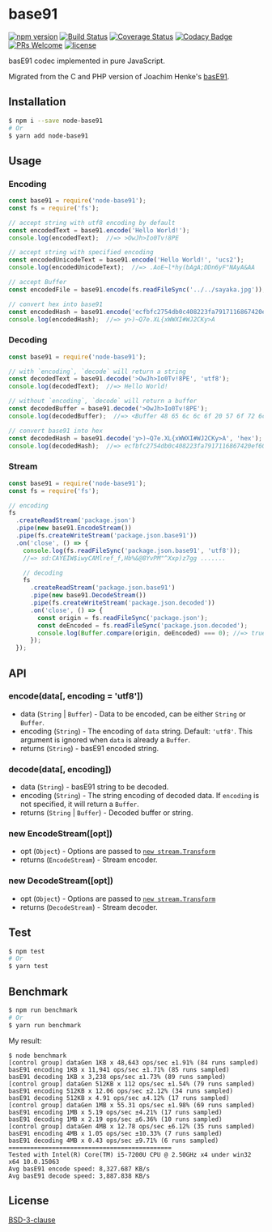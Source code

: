 # base91
[![npm version](https://img.shields.io/npm/v/node-base91.svg?style=flat)](https://www.npmjs.com/package/node-base91)
[![Build Status](https://img.shields.io/travis/Equim-chan/base91.svg?style=flat)](https://travis-ci.org/Equim-chan/base91)
[![Coverage Status](https://img.shields.io/coveralls/Equim-chan/base91.svg?style=flat)](https://coveralls.io/github/Equim-chan/base91?branch=master)
[![Codacy Badge](https://img.shields.io/codacy/grade/9f4a3b6990134a7b9c5fe099dfb41bcd.svg?style=flat)](https://www.codacy.com/app/Equim-chan/base91)
[![PRs Welcome](https://img.shields.io/badge/PRs-welcome-brightgreen.svg?style=flat)](http://makeapullrequest.com)
[![license](https://img.shields.io/npm/l/node-base91.svg?style=flat)](https://github.com/Equim-chan/base91/blob/master/LICENSE)

basE91 codec implemented in pure JavaScript.

Migrated from the C and PHP version of Joachim Henke's [basE91](http://base91.sourceforge.net/).

## Installation
```bash
$ npm i --save node-base91
# Or
$ yarn add node-base91
```

## Usage
### Encoding
```js
const base91 = require('node-base91');
const fs = require('fs');

// accept string with utf8 encoding by default
const encodedText = base91.encode('Hello World!');
console.log(encodedText);  //=> >OwJh>Io0Tv!8PE

// accept string with specified encoding
const encodedUnicodeText = base91.encode('Hello World!', 'ucs2');
console.log(encodedUnicodeText);  //=> .AoE~l*hy(bAgA;DDn6yF"NAyA&AA

// accept Buffer
const encodedFile = base91.encode(fs.readFileSync('../../sayaka.jpg'));

// convert hex into base91
const encodedHash = base91.encode('ecfbfc2754db0c408223fa7917116867420ef60d', 'hex');
console.log(encodedHash);  //=> y>)~Q7e.XL{xWWXI#WJ2CKy>A
```

### Decoding
```js
const base91 = require('node-base91');

// with `encoding`, `decode` will return a string
const decodedText = base91.decode('>OwJh>Io0Tv!8PE', 'utf8');
console.log(decodedText);  //=> Hello World!

// without `encoding`, `decode` will return a buffer
const decodedBuffer = base91.decode('>OwJh>Io0Tv!8PE');
console.log(decodedBuffer);  //=> <Buffer 48 65 6c 6c 6f 20 57 6f 72 6c 64 21>

// convert base91 into hex
const decodedHash = base91.decode('y>)~Q7e.XL{xWWXI#WJ2CKy>A', 'hex');
console.log(decodedHash);  //=> ecfbfc2754db0c408223fa7917116867420ef60d
```

### Stream
```js
const base91 = require('node-base91');
const fs = require('fs');

// encoding
fs
  .createReadStream('package.json')
  .pipe(new base91.EncodeStream())
  .pipe(fs.createWriteStream('package.json.base91'))
  .on('close', () => {
    console.log(fs.readFileSync('package.json.base91', 'utf8'));
    //=> sd:CAYEIW$iwyCAMlref_f,Hb%&@8YvPM"^Xxp)z7gg .......

    // decoding
    fs
      .createReadStream('package.json.base91')
      .pipe(new base91.DecodeStream())
      .pipe(fs.createWriteStream('package.json.decoded'))
      .on('close', () => {
        const origin = fs.readFileSync('package.json');
        const deEncoded = fs.readFileSync('package.json.decoded');
        console.log(Buffer.compare(origin, deEncoded) === 0); //=> true
      });
  });
```

## API
### encode(data[, encoding = 'utf8'])
* data (`String` | `Buffer`) - Data to be encoded, can be either `String` or `Buffer`.
* encoding (`String`) - The encoding of `data` string. Default: `'utf8'`. This argument is ignored when `data` is already a `Buffer`.
* returns (`String`) - basE91 encoded string.

### decode(data[, encoding])
* data (`String`) - basE91 string to be decoded.
* encoding (`String`) - The string encoding of decoded data. If `encoding` is not specified, it will return a `Buffer`.
* returns (`String` | `Buffer`) - Decoded buffer or string.

### new EncodeStream([opt])
* opt (`Object`) - Options are passed to [`new stream.Transform`](https://nodejs.org/dist/latest-v7.x/docs/api/stream.html#stream_new_stream_transform_options)
* returns (`EncodeStream`) - Stream encoder.

### new DecodeStream([opt])
* opt (`Object`) - Options are passed to [`new stream.Transform`](https://nodejs.org/dist/latest-v7.x/docs/api/stream.html#stream_new_stream_transform_options)
* returns (`DecodeStream`) - Stream decoder.

## Test
```bash
$ npm test
# Or
$ yarn test
```

## Benchmark
```bash
$ npm run benchmark
# Or
$ yarn run benchmark
```

My result:
```
$ node benchmark
[control group] dataGen 1KB x 48,643 ops/sec ±1.91% (84 runs sampled)
basE91 encoding 1KB x 11,941 ops/sec ±1.71% (85 runs sampled)
basE91 decoding 1KB x 3,238 ops/sec ±1.73% (89 runs sampled)
[control group] dataGen 512KB x 112 ops/sec ±1.54% (79 runs sampled)
basE91 encoding 512KB x 12.06 ops/sec ±2.12% (34 runs sampled)
basE91 decoding 512KB x 4.91 ops/sec ±4.12% (17 runs sampled)
[control group] dataGen 1MB x 55.31 ops/sec ±1.98% (69 runs sampled)
basE91 encoding 1MB x 5.19 ops/sec ±4.21% (17 runs sampled)
basE91 decoding 1MB x 2.19 ops/sec ±6.36% (10 runs sampled)
[control group] dataGen 4MB x 12.78 ops/sec ±6.12% (35 runs sampled)
basE91 encoding 4MB x 1.05 ops/sec ±10.33% (7 runs sampled)
basE91 decoding 4MB x 0.43 ops/sec ±9.71% (6 runs sampled)
=============================================
Tested with Intel(R) Core(TM) i5-7200U CPU @ 2.50GHz x4 under win32 x64 10.0.15063
Avg basE91 encode speed: 8,327.687 KB/s
Avg basE91 decode speed: 3,887.838 KB/s
```

## License
[BSD-3-clause](https://github.com/Equim-chan/base91/blob/master/LICENSE)

